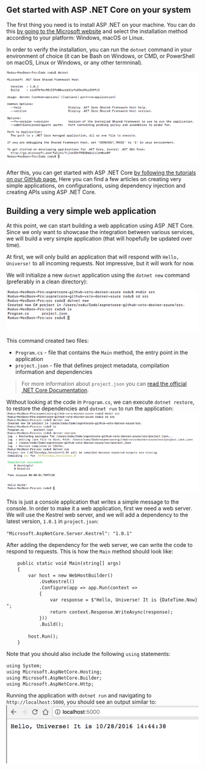 Get started with ASP .NET Core on your system
----------------------------------------------

The first thing you need is to install ASP .NET on your machine. You can do this [by going to the Microsoft website](https://www.microsoft.com/net/core) and select the installation method according to your platform: Windows, macOS or Linux.

In order to verify the installation, you can run the `dotnet` command in your environment of choice (it can be Bash on Windows, or CMD, or PowerShell on macOS, Linux or Windows, or any other termninal).

![](media/dotnet-command.png)

After this, you can get started with ASP .NET Core [by following the tutorials on our GitHub page.](https://github.com/microsoft-dx/aspnet-core-fundamentals) Here you can find a few articles on creating very simple applications, on configurations, using dependency injection and creating APIs using ASP .NET Core.

Building a very simple web application
---------------------------------------
At this point, we can start building a web application using ASP .NET Core. Since we only want to showcase the integration between various services, we will build a very simple application (that will hopefully be updated over time).

At first, we will only build an application that will respond with `Hello, Universe!` to all incoming requests. Not impressive, but it will work for now.

We will initialize a new `dotnet` application using the `dotnet new` command (preferably in a clean directory):

![](media/dotnet-new.png)

This command created two files: 
- `Program.cs` - file that contains the `Main` method, the entry point in the application
- `project.json` - file that defines project metadata, compilation information and dependencies

> For more information about `project.json` you can [read the official .NET Core Documentation](https://docs.microsoft.com/en-us/dotnet/articles/core/tools/project-json).

Without looking at the code in `Program.cs`, we can execute `dotnet restore`, to restore the dependencies and `dotnet run` to run the application:
![](media/dotnet-run.png)

This is just a console application that writes a simple message to the console. In order to make it a web application, first we need a web server. We will use the Kestrel web server, and we will add a dependency to the latest version, `1.0.1` in `project.json`:

`"Microsoft.AspNetCore.Server.Kestrel": "1.0.1"`

After adding the dependency for the web server, we can write the code to respond to requests. This is how the `Main`  method should look like:

```
    public static void Main(string[] args)
    {
        var host = new WebHostBuilder()
            .UseKestrel()
            .Configure(app => app.Run(context =>
            {
                var response = $"Hello, Universe! It is {DateTime.Now} ";
                return context.Response.WriteAsync(response);
            }))
            .Build();

        host.Run();
    }
```

Note that you should also include the following `using` statements:
```
using System;
using Microsoft.AspNetCore.Hosting;
using Microsoft.AspNetCore.Builder;
using Microsoft.AspNetCore.Http;
```

Running the application with `dotnet run` and navigating to `http://localhost:5000`, you should see an output similar to:
![](media/chrome-run.png)

